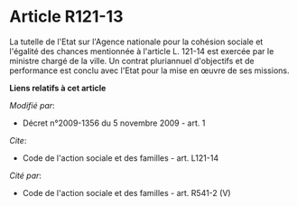 # Article R121-13

La tutelle de l'Etat sur l'Agence nationale pour la cohésion sociale et l'égalité des chances mentionnée à l'article L.
121-14 est exercée par le ministre chargé de la ville. Un contrat pluriannuel d'objectifs et de performance est conclu avec
l'Etat pour la mise en œuvre de ses missions.

**Liens relatifs à cet article**

_Modifié par_:

  - Décret n°2009-1356 du 5 novembre 2009 - art. 1

_Cite_:

  - Code de l'action sociale et des familles - art. L121-14

_Cité par_:

  - Code de l'action sociale et des familles - art. R541-2 (V)
